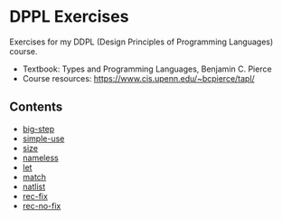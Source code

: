 # DPPL Exercises

Exercises for my DDPL (Design Principles of Programming Languages) course.

- Textbook: Types and Programming Languages, Benjamin C. Pierce
- Course resources: <https://www.cis.upenn.edu/~bcpierce/tapl/>

## Contents

- [big-step](./arith.big-step/)
- [simple-use](./arith.simple-use/)
- [size](./arith.size/)
- [nameless](./fullsimple.nameless/)
- [let](./fullsimple.let/)
- [match](./fullsimple.match/)
- [natlist](./fullsimple.natlist/)
- [rec-fix](./fullsimple.rec-fix/)
- [rec-no-fix](./fullref.rec-no-fix/)
